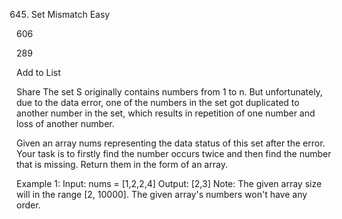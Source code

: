645. Set Mismatch
Easy

606

289

Add to List

Share
The set S originally contains numbers from 1 to n. But unfortunately, 
due to the data error, one of the numbers in the set got duplicated to 
another number in the set, which results in repetition of 
one number and loss of another number.

Given an array nums representing the data status of this set after the error. 
Your task is to firstly find the number occurs twice and then find the number
 that is missing. Return them in the form of an array.

Example 1:
Input: nums = [1,2,2,4]
Output: [2,3]
Note:
The given array size will in the range [2, 10000].
The given array's numbers won't have any order.